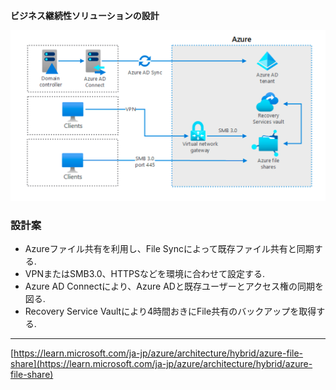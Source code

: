 **ビジネス継続性ソリューションの設計**

![ソリューション例](https://github.com/naonao71/note/blob/main/AZ-305/CaseStudy/media/10-01.png)

### 設計案

- Azureファイル共有を利用し、File Syncによって既存ファイル共有と同期する.
- VPNまたはSMB3.0、HTTPSなどを環境に合わせて設定する.
- Azure AD Connectにより、Azure ADと既存ユーザーとアクセス権の同期を図る.
- Recovery Service Vaultにより4時間おきにFile共有のバックアップを取得する.

---

[https://learn.microsoft.com/ja-jp/azure/architecture/hybrid/azure-file-share](https://learn.microsoft.com/ja-jp/azure/architecture/hybrid/azure-file-share)